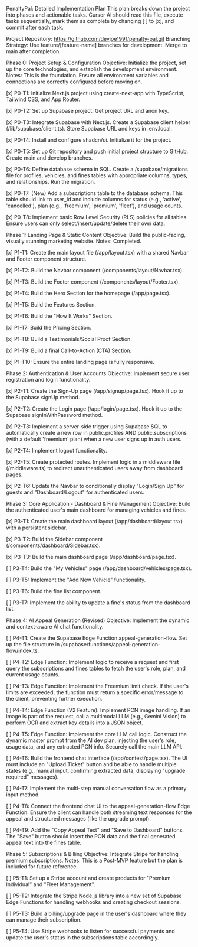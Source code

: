 PenaltyPal: Detailed Implementation Plan
This plan breaks down the project into phases and actionable tasks. Cursor AI should read this file, execute tasks sequentially, mark them as complete by changing [ ] to [x], and commit after each task.

Project Repository: https://github.com/devjoe1991/penalty-pal.git
Branching Strategy: Use feature/[feature-name] branches for development. Merge to main after completion.

Phase 0: Project Setup & Configuration
Objective: Initialize the project, set up the core technologies, and establish the development environment.
Notes: This is the foundation. Ensure all environment variables and connections are correctly configured before moving on.

[x] P0-T1: Initialize Next.js project using create-next-app with TypeScript, Tailwind CSS, and App Router.

[x] P0-T2: Set up Supabase project. Get project URL and anon key.

[x] P0-T3: Integrate Supabase with Next.js. Create a Supabase client helper (/lib/supabase/client.ts). Store Supabase URL and keys in .env.local.

[x] P0-T4: Install and configure shadcn/ui. Initialize it for the project.

[x] P0-T5: Set up Git repository and push initial project structure to GitHub. Create main and develop branches.

[x] P0-T6: Define database schema in SQL. Create a /supabase/migrations file for profiles, vehicles, and fines tables with appropriate columns, types, and relationships. Run the migration.

[x] P0-T7: (New) Add a subscriptions table to the database schema. This table should link to user_id and include columns for status (e.g., 'active', 'cancelled'), plan (e.g., 'freemium', 'premium', 'fleet'), and usage counts.

[x] P0-T8: Implement basic Row Level Security (RLS) policies for all tables. Ensure users can only select/insert/update/delete their own data.

Phase 1: Landing Page & Static Content
Objective: Build the public-facing, visually stunning marketing website.
Notes: Completed.

[x] P1-T1: Create the main layout file (/app/layout.tsx) with a shared Navbar and Footer component structure.

[x] P1-T2: Build the Navbar component (/components/layout/Navbar.tsx).

[x] P1-T3: Build the Footer component (/components/layout/Footer.tsx).

[x] P1-T4: Build the Hero Section for the homepage (/app/page.tsx).

[x] P1-T5: Build the Features Section.

[x] P1-T6: Build the "How It Works" Section.

[x] P1-T7: Build the Pricing Section.

[x] P1-T8: Build a Testimonials/Social Proof Section.

[x] P1-T9: Build a final Call-to-Action (CTA) Section.

[x] P1-T10: Ensure the entire landing page is fully responsive.

Phase 2: Authentication & User Accounts
Objective: Implement secure user registration and login functionality.

[x] P2-T1: Create the Sign-Up page (/app/signup/page.tsx). Hook it up to the Supabase signUp method.

[x] P2-T2: Create the Login page (/app/login/page.tsx). Hook it up to the Supabase signInWithPassword method.

[x] P2-T3: Implement a server-side trigger using Supabase SQL to automatically create a new row in public.profiles AND public.subscriptions (with a default 'freemium' plan) when a new user signs up in auth.users.

[x] P2-T4: Implement logout functionality.

[x] P2-T5: Create protected routes. Implement logic in a middleware file (/middleware.ts) to redirect unauthenticated users away from dashboard pages.

[x] P2-T6: Update the Navbar to conditionally display "Login/Sign Up" for guests and "Dashboard/Logout" for authenticated users.

Phase 3: Core Application - Dashboard & Fine Management
Objective: Build the authenticated user's main dashboard for managing vehicles and fines.

[x] P3-T1: Create the main dashboard layout (/app/dashboard/layout.tsx) with a persistent sidebar.

[x] P3-T2: Build the Sidebar component (/components/dashboard/Sidebar.tsx).

[x] P3-T3: Build the main dashboard page (/app/dashboard/page.tsx).

[ ] P3-T4: Build the "My Vehicles" page (/app/dashboard/vehicles/page.tsx).

[ ] P3-T5: Implement the "Add New Vehicle" functionality.

[ ] P3-T6: Build the fine list component.

[ ] P3-T7: Implement the ability to update a fine's status from the dashboard list.

Phase 4: AI Appeal Generation (Revised)
Objective: Implement the dynamic and context-aware AI chat functionality.

[ ] P4-T1: Create the Supabase Edge Function appeal-generation-flow. Set up the file structure in /supabase/functions/appeal-generation-flow/index.ts.

[ ] P4-T2: Edge Function: Implement logic to receive a request and first query the subscriptions and fines tables to fetch the user's role, plan, and current usage counts.

[ ] P4-T3: Edge Function: Implement the Freemium limit check. If the user's limits are exceeded, the function must return a specific error/message to the client, preventing further execution.

[ ] P4-T4: Edge Function (V2 Feature): Implement PCN image handling. If an image is part of the request, call a multimodal LLM (e.g., Gemini Vision) to perform OCR and extract key details into a JSON object.

[ ] P4-T5: Edge Function: Implement the core LLM call logic. Construct the dynamic master prompt from the AI dev plan, injecting the user's role, usage data, and any extracted PCN info. Securely call the main LLM API.

[ ] P4-T6: Build the frontend chat interface (/app/contest/page.tsx). The UI must include an "Upload Ticket" button and be able to handle multiple states (e.g., manual input, confirming extracted data, displaying "upgrade required" messages).

[ ] P4-T7: Implement the multi-step manual conversation flow as a primary input method.

[ ] P4-T8: Connect the frontend chat UI to the appeal-generation-flow Edge Function. Ensure the client can handle both streaming text responses for the appeal and structured messages (like the upgrade prompt).

[ ] P4-T9: Add the "Copy Appeal Text" and "Save to Dashboard" buttons. The "Save" button should insert the PCN data and the final generated appeal text into the fines table.

Phase 5: Subscriptions & Billing
Objective: Integrate Stripe for handling premium subscriptions.
Notes: This is a Post-MVP feature but the plan is included for future reference.

[ ] P5-T1: Set up a Stripe account and create products for "Premium Individual" and "Fleet Management".

[ ] P5-T2: Integrate the Stripe Node.js library into a new set of Supabase Edge Functions for handling webhooks and creating checkout sessions.

[ ] P5-T3: Build a billing/upgrade page in the user's dashboard where they can manage their subscription.

[ ] P5-T4: Use Stripe webhooks to listen for successful payments and update the user's status in the subscriptions table accordingly.